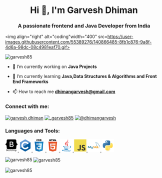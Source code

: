 <h1 align="center">Hi 👋, I'm Garvesh Dhiman</h1>
<h3 align="center">A passionate frontend and Java Developer from India</h3>

<img align="right" alt="coding"width="400" src=https://user-images.githubusercontent.com/55389276/140866485-8fb1c876-9a8f-4d6a-98dc-08c4981eaf70.gif>

<p align="left"> <img src="https://komarev.com/ghpvc/?username=garvesh85&label=Profile%20views&color=0e75b6&style=flat" alt="garvesh85" /> </p>

- 🔭 I’m currently working on **Java Projects**

- 🌱 I’m currently learning **Java,Data Structures & Algorithms and Front End Frameworks**

- 📫 How to reach me **dhimangarvesh@gmail.com**

<h3 align="left">Connect with me:</h3>
<p align="left">
<a href="https://linkedin.com/in/garvesh dhiman" target="blank"><img align="center" src="https://raw.githubusercontent.com/rahuldkjain/github-profile-readme-generator/master/src/images/icons/Social/linked-in-alt.svg" alt="garvesh dhiman" height="30" width="40" /></a>
<a href="https://instagram.com/_garvesh85" target="blank"><img align="center" src="https://raw.githubusercontent.com/rahuldkjain/github-profile-readme-generator/master/src/images/icons/Social/instagram.svg" alt="_garvesh85" height="30" width="40" /></a>
<a href="https://www.hackerrank.com/@dhimangarvesh" target="blank"><img align="center" src="https://raw.githubusercontent.com/rahuldkjain/github-profile-readme-generator/master/src/images/icons/Social/hackerrank.svg" alt="@dhimangarvesh" height="30" width="40" /></a>
</p>

<h3 align="left">Languages and Tools:</h3>
<p align="left"> <a href="https://getbootstrap.com" target="_blank" rel="noreferrer"> <img src="https://raw.githubusercontent.com/devicons/devicon/master/icons/bootstrap/bootstrap-plain-wordmark.svg" alt="bootstrap" width="40" height="40"/> </a> <a href="https://www.cprogramming.com/" target="_blank" rel="noreferrer"> <img src="https://raw.githubusercontent.com/devicons/devicon/master/icons/c/c-original.svg" alt="c" width="40" height="40"/> </a> <a href="https://www.w3schools.com/css/" target="_blank" rel="noreferrer"> <img src="https://raw.githubusercontent.com/devicons/devicon/master/icons/css3/css3-original-wordmark.svg" alt="css3" width="40" height="40"/> </a> <a href="https://www.w3.org/html/" target="_blank" rel="noreferrer"> <img src="https://raw.githubusercontent.com/devicons/devicon/master/icons/html5/html5-original-wordmark.svg" alt="html5" width="40" height="40"/> </a> <a href="https://www.java.com" target="_blank" rel="noreferrer"> <img src="https://raw.githubusercontent.com/devicons/devicon/master/icons/java/java-original.svg" alt="java" width="40" height="40"/> </a> <a href="https://developer.mozilla.org/en-US/docs/Web/JavaScript" target="_blank" rel="noreferrer"> <img src="https://raw.githubusercontent.com/devicons/devicon/master/icons/javascript/javascript-original.svg" alt="javascript" width="40" height="40"/> </a> <a href="https://www.mysql.com/" target="_blank" rel="noreferrer"> <img src="https://raw.githubusercontent.com/devicons/devicon/master/icons/mysql/mysql-original-wordmark.svg" alt="mysql" width="40" height="40"/> </a> <a href="https://www.python.org" target="_blank" rel="noreferrer"> <img src="https://raw.githubusercontent.com/devicons/devicon/master/icons/python/python-original.svg" alt="python" width="40" height="40"/> </a> </p>

<p><img align="left" src="https://github-readme-stats.vercel.app/api/top-langs?username=garvesh85&show_icons=true&locale=en&layout=compact" alt="garvesh85" /></p>

<p>&nbsp;<img align="center" src="https://github-readme-stats.vercel.app/api?username=garvesh85&show_icons=true&locale=en" alt="garvesh85" /></p>

<p><img align="center" src="https://github-readme-streak-stats.herokuapp.com/?user=garvesh85&" alt="garvesh85" /></p>
